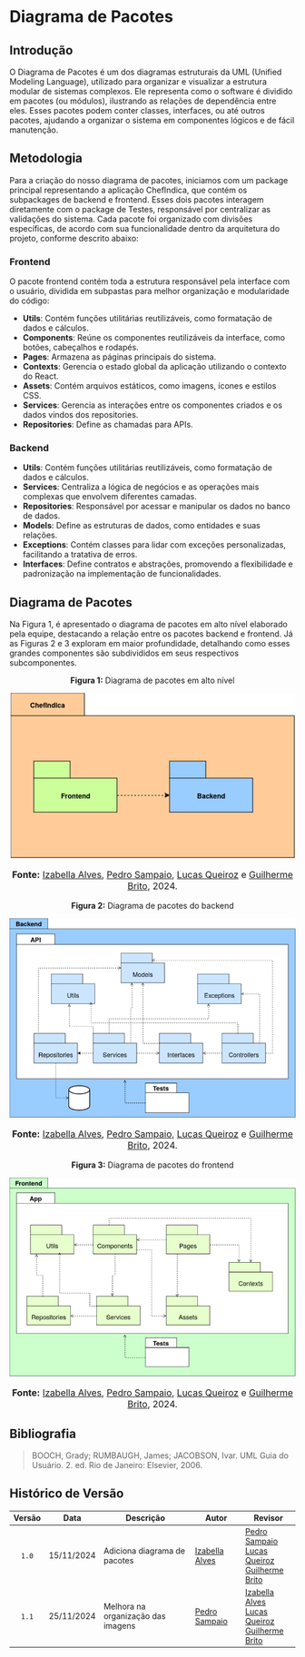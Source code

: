 # Diagrama de Pacotes

## Introdução

O Diagrama de Pacotes é um dos diagramas estruturais da UML (Unified Modeling Language), utilizado para organizar e visualizar a estrutura modular de sistemas complexos. Ele representa como o software é dividido em pacotes (ou módulos), ilustrando as relações de dependência entre eles. Esses pacotes podem conter classes, interfaces, ou até outros pacotes, ajudando a organizar o sistema em componentes lógicos e de fácil manutenção.

## Metodologia

Para a criação do nosso diagrama de pacotes, iniciamos com um package principal representando a aplicação ChefIndica, que contém os subpackages de backend e frontend. Esses dois pacotes interagem diretamente com o package de Testes, responsável por centralizar as validações do sistema. Cada pacote foi organizado com divisões específicas, de acordo com sua funcionalidade dentro da arquitetura do projeto, conforme descrito abaixo:

### Frontend

O pacote frontend contém toda a estrutura responsável pela interface com o usuário, dividida em subpastas para melhor organização e modularidade do código:

- **Utils**: Contém funções utilitárias reutilizáveis, como formatação de dados e cálculos.
- **Components**: Reúne os componentes reutilizáveis da interface, como botões, cabeçalhos e rodapés.
- **Pages**: Armazena as páginas principais do sistema.
- **Contexts**: Gerencia o estado global da aplicação utilizando o contexto do React.
- **Assets**: Contém arquivos estáticos, como imagens, ícones e estilos CSS.
- **Services**: Gerencia as interações entre os componentes criados e os dados vindos dos repositories.
- **Repositories**: Define as chamadas para APIs.

### Backend
- **Utils**: Contém funções utilitárias reutilizáveis, como formatação de dados e cálculos.
- **Services**: Centraliza a lógica de negócios e as operações mais complexas que envolvem diferentes camadas.
- **Repositories**: Responsável por acessar e manipular os dados no banco de dados.
- **Models**: Define as estruturas de dados, como entidades e suas relações.
- **Exceptions**: Contém classes para lidar com exceções personalizadas, facilitando a tratativa de erros.
- **Interfaces**: Define contratos e abstrações, promovendo a flexibilidade e padronização na implementação de funcionalidades.

## Diagrama de Pacotes

Na Figura 1, é apresentado o diagrama de pacotes em alto nível elaborado pela equipe, destacando a relação entre os pacotes backend e frontend. Já as Figuras 2 e 3 exploram em maior profundidade, detalhando como esses grandes componentes são subdivididos em seus respectivos subcomponentes.

<center>
<p style="text-align: center"><b>Figura 1:</b> Diagrama de pacotes em alto nível</p>
<div align="center">
  <img src="https://github.com/UnBArqDsw2024-2/2024.2_G10_Recomendacao_Entrega_02/blob/main/docs/imagens/diagrama_pacotes_alto_nivel.png?raw=true" alt="Diagrama de pacotes em alto nível" >
</div>
<font size="3"><p style="text-align: center"><b>Fonte:</b> <a href="https://github.com/izabellaalves">Izabella Alves</a>, <a href="https://github.com/PedroSampaioDias">Pedro Sampaio</a>, <a href="https://github.com/lucasqueiroz23">Lucas Queiroz</a> e <a href="https://github.com/GuilhermeB12">Guilherme Brito</a>, 2024.</p></font>
</center>

<center>
<p style="text-align: center"><b>Figura 2:</b> Diagrama de pacotes do backend</p>
<div align="center">
  <img src="https://github.com/UnBArqDsw2024-2/2024.2_G10_Recomendacao_Entrega_02/blob/main/docs/imagens/diagrama_pacotes_backend.png?raw=true" alt="Diagrama de pacotes do backend" >
</div>
<font size="3"><p style="text-align: center"><b>Fonte:</b> <a href="https://github.com/izabellaalves">Izabella Alves</a>, <a href="https://github.com/PedroSampaioDias">Pedro Sampaio</a>, <a href="https://github.com/lucasqueiroz23">Lucas Queiroz</a> e <a href="https://github.com/GuilhermeB12">Guilherme Brito</a>, 2024.</p></font>
</center>

<center>
<p style="text-align: center"><b>Figura 3:</b> Diagrama de pacotes do frontend</p>
<div align="center">
  <img src="https://github.com/UnBArqDsw2024-2/2024.2_G10_Recomendacao_Entrega_02/blob/main/docs/imagens/diagrama_pacotes_frontend.png?raw=true" alt="Diagrama de pacotes do frontend" >
</div>
<font size="3"><p style="text-align: center"><b>Fonte:</b> <a href="https://github.com/izabellaalves">Izabella Alves</a>, <a href="https://github.com/PedroSampaioDias">Pedro Sampaio</a>, <a href="https://github.com/lucasqueiroz23">Lucas Queiroz</a> e <a href="https://github.com/GuilhermeB12">Guilherme Brito</a>, 2024.</p></font>
</center>


## Bibliografia
>
> BOOCH, Grady; RUMBAUGH, James; JACOBSON, Ivar. UML Guia do Usuário. 2. ed. Rio de Janeiro: Elsevier, 2006.
>

## Histórico de Versão

| Versão | Data | Descrição | Autor | Revisor |
| :----: | ---- | --------- | ----- | ------- |
| `1.0`  |15/11/2024| Adiciona diagrama de pacotes | [Izabella Alves](https://github.com/izabellaalves) |[Pedro Sampaio](https://github.com/PedroSampaioDias) <br> [Lucas Queiroz](https://github.com/lucasqueiroz23) <br> [Guilherme Brito](https://github.com/GuilhermeB12)|
| `1.1`  |25/11/2024| Melhora na organização das imagens | [Pedro Sampaio](https://github.com/PedroSampaioDias) |[Izabella Alves](https://github.com/izabellaalves) <br> [Lucas Queiroz](https://github.com/lucasqueiroz23) <br> [Guilherme Brito](https://github.com/GuilhermeB12)|
